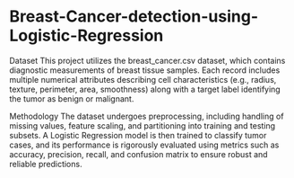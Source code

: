 # Breast-Cancer-detection-using-Logistic-Regression
Dataset
This project utilizes the breast_cancer.csv dataset, which contains diagnostic measurements of breast tissue samples. Each record includes multiple numerical attributes describing cell characteristics (e.g., radius, texture, perimeter, area, smoothness) along with a target label identifying the tumor as benign or malignant.

Methodology
The dataset undergoes preprocessing, including handling of missing values, feature scaling, and partitioning into training and testing subsets. A Logistic Regression model is then trained to classify tumor cases, and its performance is rigorously evaluated using metrics such as accuracy, precision, recall, and confusion matrix to ensure robust and reliable predictions.
